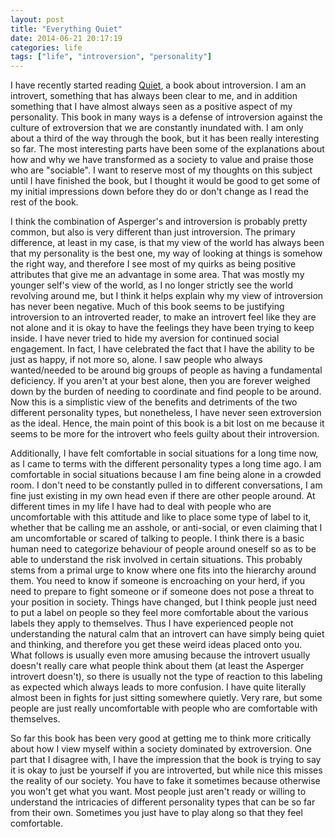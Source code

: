 ```yaml
---
layout: post
title: "Everything Quiet"
date: 2014-06-21 20:17:19
categories: life
tags: ["life", "introversion", "personality"]
---
```


I have recently started reading [Quiet][quiet-book], a book about introversion. I am an
introvert, something that has always been clear to me, and in addition something that I
have almost always seen as a positive aspect of my personality. This book in many ways
is a defense of introversion against the culture of extroversion that we are constantly
inundated with. I am only about a third of the way through the book, but it has been really
interesting so far. The most interesting parts have been some of the explanations about how
and why we have transformed as a society to value and praise those who are "sociable".
I want to reserve most of my thoughts on this subject until I have finished the book, but
I thought it would be good to get some of my initial impressions down before they do or
don't change as I read the rest of the book.

I think the combination of Asperger's and introversion is probably pretty common, but also
is very different than just introversion. The primary difference, at least in my case, is
that my view of the world has always been that my personality is the best one, my way of
looking at things is somehow the right way, and therefore I see most of my quirks as being
positive attributes that give me an advantage in some area. That was mostly my younger self's
view of the world, as I no longer strictly see the world revolving around me, but I think it
helps explain why my view of introversion has never been negative. Much of this book seems
to be justifying introversion to an introverted reader, to make an introvert feel like they
are not alone and it is okay to have the feelings they have been trying to keep inside. I
have never tried to hide my aversion for continued social engagement. In fact, I have celebrated
the fact that I have the ability to be just as happy, if not more so, alone. I saw people
who always wanted/needed to be around big groups of people as having a fundamental deficiency.
If you aren't at your best alone, then you are forever weighed down by the burden of needing
to coordinate and find people to be around. Now this is a simplistic view of the benefits and
detriments of the two different personality types, but nonetheless, I have never seen
extroversion as the ideal. Hence, the main point of this book is a bit lost on me because
it seems to be more for the introvert who feels guilty about their introversion.

Additionally, I have felt comfortable in social situations for a long time now, as I came
to terms with the different personality types a long time ago. I am comfortable in social
situations because I am fine being alone in a crowded room. I don't need to be constantly
pulled in to different conversations, I am fine just existing in my own head even if there
are other people around. At different times in my life I have had to deal with people who
are uncomfortable with this attitude and like to place some type of label to it, whether
that be calling me an asshole, or anti-social, or even claiming that I am uncomfortable
or scared of talking to people. I think there is a basic human need to categorize behaviour
of people around oneself so as to be able to understand the risk involved in certain
situations. This probably stems from a primal urge to know where one fits into the
hierarchy around them. You need to know if someone is encroaching on your herd, if you need
to prepare to fight someone or if someone does not pose a threat to your position in society.
Things have changed, but I think people just need to put a label on people so they feel
more comfortable about the various labels they apply to themselves. Thus I have experienced
people not understanding the natural calm that an introvert can have simply being quiet
and thinking, and therefore you get these weird ideas placed onto you. What follows is usually
even more amusing because the introvert usually doesn't really care what people think
about them (at least the Asperger introvert doesn't), so there is usually not the type of
reaction to this labeling as expected which always leads to more confusion. I have quite
literally almost been in fights for just sitting somewhere quietly. Very rare, but some
people are just really uncomfortable with people who are comfortable with themselves.

So far this book has been very good at getting me to think more critically about how
I view myself within a society dominated by extroversion. One part that I disagree with,
I have the impression that the book is trying to say it is okay to just be yourself
if you are introverted, but while nice this misses the reality of our society. You have
to fake it sometimes because otherwise you won't get what you want. Most people just aren't
ready or willing to understand the intricacies of different personality types that can be
so far from their own. Sometimes you just have to play along so that they feel comfortable.


[quiet-book]:    http://www.amazon.com/Quiet-Power-Introverts-World-Talking/dp/0307352153
